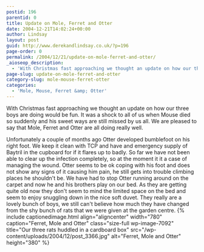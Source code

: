 ```yaml
---
postid: 196
parentid: 0
title: Update on Mole, Ferret and Otter
date: 2004-12-21T14:02:24+00:00
author: Lindsay
layout: post
guid: http://www.derekandlindsay.co.uk/?p=196
page-order: 0
permalink: /2004/12/21/update-on-mole-ferret-and-otter/
_aioseop_description:
  - 'With Christmas fast approaching we thought an update on how our three boys are doing would be fun.  It was a shock to all of us when Mouse died so suddenly and his sweet ways are still missed by us all.'
page-slug: update-on-mole-ferret-and-otter
category-slug: mole-mouse-ferret-otter
categories:
  - 'Mole, Mouse, Ferret &amp; Otter'
---
```

With Christmas fast approaching we thought an update on how our three boys are doing would be fun. It was a shock to all of us when Mouse died so suddenly and his sweet ways are still missed by us all. We are pleased to say that Mole, Ferret and Otter are all doing really well.

Unfortunately a couple of months ago Otter developed bumblefoot on his right foot. We keep it clean with TCP and have and emergency supply of Baytril in the cupboard for if it flares up to badly. So far we have not been able to clear up the infection completely, so at the moment it it a case of managing the wound. Otter seems to be ok coping with his foot and does not show any signs of it causing him pain, he still gets into trouble climbing places he shouldn't be. We have had to stop Otter running around on the carpet and now he and his brothers play on our bed. As they are getting quite old now they don't seem to mind the limited space on the bed and seem to enjoy snuggling down in the nice soft duvet. They really are a lovely bunch of boys, we still can't believe how much they have changed from the shy bunch of rats that we were given at the garden centre. {% include captionedimage.html align="aligncenter" width="780" caption="Ferret, Mole and Otter" class="size-full wp-image-7092" title="Our three rats huddled in a cardboard box" src="/wp-content/uploads/2004/12/post_3366.jpg" alt="Ferret, Mole and Otter" height="380" %}
